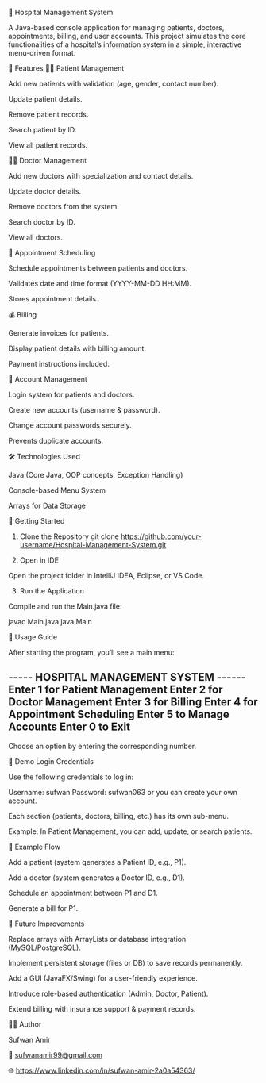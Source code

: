 🏥 Hospital Management System

A Java-based console application for managing patients, doctors, appointments, billing, and user accounts.
This project simulates the core functionalities of a hospital’s information system in a simple, interactive menu-driven format.

📌 Features
👨‍⚕️ Patient Management

Add new patients with validation (age, gender, contact number).

Update patient details.

Remove patient records.

Search patient by ID.

View all patient records.

👩‍⚕️ Doctor Management

Add new doctors with specialization and contact details.

Update doctor details.

Remove doctors from the system.

Search doctor by ID.

View all doctors.

📅 Appointment Scheduling

Schedule appointments between patients and doctors.

Validates date and time format (YYYY-MM-DD HH:MM).

Stores appointment details.

💰 Billing

Generate invoices for patients.

Display patient details with billing amount.

Payment instructions included.

🔐 Account Management

Login system for patients and doctors.

Create new accounts (username & password).

Change account passwords securely.

Prevents duplicate accounts.

🛠️ Technologies Used

Java (Core Java, OOP concepts, Exception Handling)

Console-based Menu System

Arrays for Data Storage

🚀 Getting Started
1. Clone the Repository
   git clone https://github.com/your-username/Hospital-Management-System.git

2. Open in IDE

Open the project folder in IntelliJ IDEA, Eclipse, or VS Code.

3. Run the Application

Compile and run the Main.java file:

javac Main.java
java Main

📖 Usage Guide

After starting the program, you’ll see a main menu:

----- HOSPITAL MANAGEMENT SYSTEM ------
Enter 1 for Patient Management
Enter 2 for Doctor Management
Enter 3 for Billing
Enter 4 for Appointment Scheduling
Enter 5 to Manage Accounts
Enter 0 to Exit
---------------------------------------


Choose an option by entering the corresponding number.

🔑 Demo Login Credentials

Use the following credentials to log in:

Username: sufwan
Password: sufwan063
or you can create your own account.



Each section (patients, doctors, billing, etc.) has its own sub-menu.

Example: In Patient Management, you can add, update, or search patients.

📌 Example Flow

Add a patient (system generates a Patient ID, e.g., P1).

Add a doctor (system generates a Doctor ID, e.g., D1).

Schedule an appointment between P1 and D1.

Generate a bill for P1.

🧩 Future Improvements

Replace arrays with ArrayLists or database integration (MySQL/PostgreSQL).

Implement persistent storage (files or DB) to save records permanently.

Add a GUI (JavaFX/Swing) for a user-friendly experience.

Introduce role-based authentication (Admin, Doctor, Patient).

Extend billing with insurance support & payment records.

👨‍💻 Author

Sufwan Amir

📧 sufwanamir99@gmail.com

🌐 https://www.linkedin.com/in/sufwan-amir-2a0a54363/
